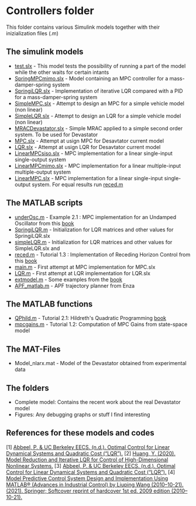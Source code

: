 # Controllers folder
This folder contains various Simulink models together with their inizialization files (.m)

## The simulink models
- [test.slx](test.slx) - 
This model tests the possibility of running a part of the model while the other waits for certain intants
- [SpringMPCmimo.slx](SpringMPCmimo.slx) - 
Model containing an MPC controller for a mass-damper-spring system
- [SpringiLQR.slx](SpringiLQR.slx) - 
Implementation of iterative LQR compared with a PID for a mass-damper-spring system
- [SimpleMPC.slx](SimpleMPC.slx) - 
Attempt to design an MPC for a simple vehicle model (non linear)
- [SimpleLQR.slx](SimpleLQR.slx) - 
Attempt to design an LQR for a simple vehicle model (non linear)
- [MRACDevastator.slx](MRACDevastator.slx) - 
Simple MRAC applied to a simple second order system. To be used for Devastator
- [MPC.slx](MPC.slx) - 
Attempt at usign MPC for Desavtator current model
- [LQR.slx](LQR.slx) - 
Attempt at usign LQR for Desavtator current model
- [LinearMPCsiso.slx](LinearMPCsiso.slx) - 
MPC implementation for a linear single-input single-output system
- [LinearMPCmimo.slx](LinearMPCmimo.slx) - 
MPC implementation for a linear multiple-input multiple-output system
- [LinearMPC.slx](LinearMPC.slx) - 
MPC implementation for a linear single-input single-output system. For equal results run [reced.m](reced.m)

## The MATLAB scripts
- [underOsc.m](underOsc.m) - 
Example 2.1 : MPC implementation for an Undamped Oscillator from this [book](https://www.google.com/url?sa=t&rct=j&q=&esrc=s&source=web&cd=&ved=2ahUKEwjs-N6VhNvzAhVR6aQKHUMfByIQFnoECAUQAQ&url=https%3A%2F%2Fwww.researchgate.net%2Fprofile%2FMohamed-Mourad-Lafifi%2Fpost%2FWhat_are_the_possible_combination_of_controllers_exists_with_MPCModel_predictive_control%2Fattachment%2F604610505d920200013be2f8%2FAS%253A999053953363973%25401615204432144%2Fdownload%2FModel%2BPredictive%2BContro%2BlSystem%2BDesign%2Band%2BImplementation%2BUsing%2BMATLAB_Wang.pdf&usg=AOvVaw1Xy3A6Az0r0y00ueUBo76M)
- [SpringiLQR.m](SpringiLQR.m) - 
Initialization for LQR matrices and other values for SpringiLQR.slx
- [simpleLQR.m](simpleLQR.m) - 
Initialization for LQR matrices and other values for SimpleLQR.slx and 
- [reced.m](reced.m) - 
Tutorial 1.3 : Implementation of Receding Horizon Control from this [book](https://www.google.com/url?sa=t&rct=j&q=&esrc=s&source=web&cd=&ved=2ahUKEwjs-N6VhNvzAhVR6aQKHUMfByIQFnoECAUQAQ&url=https%3A%2F%2Fwww.researchgate.net%2Fprofile%2FMohamed-Mourad-Lafifi%2Fpost%2FWhat_are_the_possible_combination_of_controllers_exists_with_MPCModel_predictive_control%2Fattachment%2F604610505d920200013be2f8%2FAS%253A999053953363973%25401615204432144%2Fdownload%2FModel%2BPredictive%2BContro%2BlSystem%2BDesign%2Band%2BImplementation%2BUsing%2BMATLAB_Wang.pdf&usg=AOvVaw1Xy3A6Az0r0y00ueUBo76M)
- [main.m](main.m) - 
First attempt at MPC implementation for MPC.slx
- [LQR.m](LQR.m) - 
First attempt at LQR implementation for LQR.slx
- [extmodel.m](extmodel.m) - 
Some examples from the [book](https://www.google.com/url?sa=t&rct=j&q=&esrc=s&source=web&cd=&ved=2ahUKEwjs-N6VhNvzAhVR6aQKHUMfByIQFnoECAUQAQ&url=https%3A%2F%2Fwww.researchgate.net%2Fprofile%2FMohamed-Mourad-Lafifi%2Fpost%2FWhat_are_the_possible_combination_of_controllers_exists_with_MPCModel_predictive_control%2Fattachment%2F604610505d920200013be2f8%2FAS%253A999053953363973%25401615204432144%2Fdownload%2FModel%2BPredictive%2BContro%2BlSystem%2BDesign%2Band%2BImplementation%2BUsing%2BMATLAB_Wang.pdf&usg=AOvVaw1Xy3A6Az0r0y00ueUBo76M)
- [APF_matlab.m](APF_matlab.m) - 
APF trajectory planner from Enza

## The MATLAB functions
- [QPhild.m](QPhild.m) - 
Tutorial 2.1: Hildreth's Quadratic Programming [book](https://www.google.com/url?sa=t&rct=j&q=&esrc=s&source=web&cd=&ved=2ahUKEwjs-N6VhNvzAhVR6aQKHUMfByIQFnoECAUQAQ&url=https%3A%2F%2Fwww.researchgate.net%2Fprofile%2FMohamed-Mourad-Lafifi%2Fpost%2FWhat_are_the_possible_combination_of_controllers_exists_with_MPCModel_predictive_control%2Fattachment%2F604610505d920200013be2f8%2FAS%253A999053953363973%25401615204432144%2Fdownload%2FModel%2BPredictive%2BContro%2BlSystem%2BDesign%2Band%2BImplementation%2BUsing%2BMATLAB_Wang.pdf&usg=AOvVaw1Xy3A6Az0r0y00ueUBo76M)
- [mpcgains.m](mpcgains.m) -
 Tutorial 1.2: Computation of MPC Gains from state-space model


## The MAT-Files
- Model_nlarx.mat - 
Model of the Devastator obtained from experimental data

## The folders
- Complete model: Contains the recent work about the real Devastator model
- Figures: Any debugging graphs or stuff I find interesting

## References for these models and codes

[1] [Abbeel, P. & UC Berkeley EECS. (n.d.). Optimal Control for Linear Dynamical Systems and Quadratic Cost (“LQR”).](https://people.eecs.berkeley.edu/~pabbeel/cs287-fa12/slides/LQR.pdf)
[2] [Huang, Y. (2020). Model Reduction and Iterative LQR for Control of High-Dimensional Nonlinear Systems.](https://escholarship.org/uc/item/39b4z63z)
[3] [Abbeel, P. & UC Berkeley EECS. (n.d.). Optimal Control for Linear Dynamical Systems and Quadratic Cost (“LQR”).](https://www.cds.caltech.edu/~murray/courses/cds110/wi06/lqr.pdf)
[4] [Model Predictive Control System Design and Implementation Using MATLAB® (Advances in Industrial Control) by Liuping Wang (2010–10-21). (2021). Springer; Softcover reprint of hardcover 1st ed. 2009 edition (2010–10-21).](https://link.springer.com/book/10.1007/978-1-84882-331-0)
